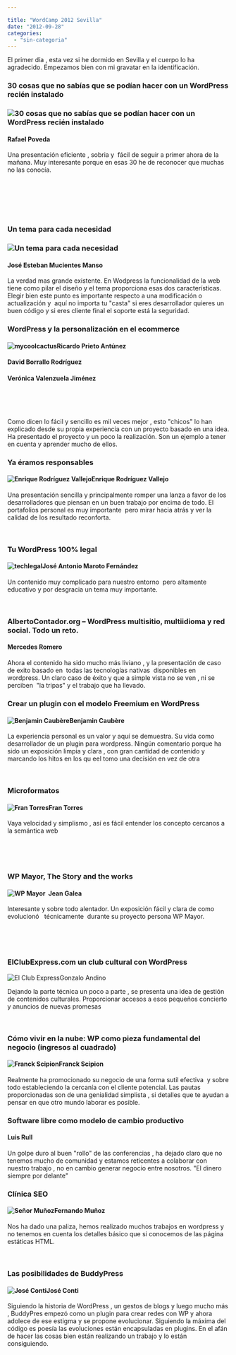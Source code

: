```yaml
---

title: "WordCamp 2012 Sevilla"
date: "2012-09-28"
categories: 
  - "sin-categoria"
---
```


El primer día , esta vez si he dormido en Sevilla y el cuerpo lo ha agradecido. Empezamos bien con mi gravatar en la identificación.

### 30 cosas que no sabías que se podían hacer con un WordPress recién instalado

### ![](images/e080a3abf7c4b3e50802363b037a7c1a.jpeg "30 cosas que no sabías que se podían hacer con un WordPress recién instalado")

#### Rafael Poveda

Una presentación eficiente , sobria y  fácil de seguir a primer ahora de la mañana. Muy interesante porque en esas 30 he de reconocer que muchas no las conocía.

 

 

 

### Un tema para cada necesidad

### ![](images/d282b6071b2451b678fbb101d4cf9058.jpeg "Un tema para cada necesidad")

#### José Esteban Mucientes Manso

La verdad mas grande existente. En Wodpress la funcionalidad de la web tiene como pilar el diseño y el tema proporciona esas dos características. Elegir bien este punto es importante respecto a una modificación o actualización y  aquí no importa tu "casta" si eres desarrollador quieres un buen código y si eres cliente final el soporte está la seguridad.

### WordPress y la personalización en el ecommerce

#### ![](images/Cactus-logo.png "mycoolcactus")Ricardo Prieto Antúnez

#### David Borrallo Rodríguez

#### Verónica Valenzuela Jiménez

 

 

Como dicen lo fácil y sencillo es mil veces mejor , esto "chicos" lo han explicado desde su propia experiencia con un proyecto basado en una idea. Ha presentado el proyecto y un poco la realización. Son un ejemplo a tener en cuenta y aprender mucho de ellos.

### Ya éramos responsables

#### ![](images/79714505f877646bdabb4f85dd0d76c3.jpeg "Enrique Rodríguez Vallejo")Enrique Rodríguez Vallejo

Una presentación sencilla y principalmente romper una lanza a favor de los desarrolladores que piensan en un buen trabajo por encima de todo. El portafolios personal es muy importante  pero mirar hacia atrás y ver la calidad de los resultado reconforta.

 

### Tu WordPress 100% legal

#### ![](images/logoweb2.png "techlegal")José Antonio Maroto Fernández

Un contenido muy complicado para nuestro entorno  pero altamente educativo y por desgracia un tema muy importante.

 

### AlbertoContador.org – WordPress multisitio, multiidioma y red social. Todo un reto.

#### Mercedes Romero

Ahora el contenido ha sido mucho más liviano , y la presentación de caso de exito basado en  todas las tecnologías nativas  disponibles en wordpress. Un claro caso de éxito y que a simple vista no se ven , ni se perciben  "la tripas" y el trabajo que ha llevado.

### Crear un plugin con el modelo Freemium en WordPress

#### ![](images/8c17478e9c839a2ae3d8a2d1d4ab3ad6.jpeg "Benjamin Caubère")Benjamin Caubère

La experiencia personal es un valor y aquí se demuestra. Su vida como desarrollador de un plugin para wordpress. Ningún comentario porque ha sido un exposición limpia y clara , con gran cantidad de contenido y marcando los hitos en los qu eel tomo una decisión en vez de otra

 

### Microformatos

#### ![](images/4a2458835dd28e8e1cc700b675321606.jpeg "Fran Torres")Fran Torres

Vaya velocidad y simplismo , así es fácil entender los concepto cercanos a la semántica web

 

 

### WP Mayor, The Story and the works

#### ![](images/ba721a96a11dd5a71e73f20377bdc92d.jpeg "WP Mayor")  Jean Galea

Interesante y sobre todo alentador. Un exposición fácil y clara de como evolucionó   técnicamente  durante su proyecto persona WP Mayor.

 

 

### ElClubExpress.com un club cultural con WordPress

![](images/elclubexpress.png "El Club Express")Gonzalo Andino

Dejando la parte técnica un poco a parte , se presenta una idea de gestión de contenidos culturales. Proporcionar accesos a esos pequeños concierto y anuncios de nuevas promesas

 

### Cómo vivir en la nube: WP como pieza fundamental del negocio (ingresos al cuadrado)

#### ![](images/b0dfc4288599b627ec45f3c2ca7ce8d9.jpeg "Franck Scipion")Franck Scipion

Realmente ha promocionado su negocio de una forma sutil efectiva  y sobre todo estableciendo la cercanía con el cliente potencial. Las pautas proporcionadas son de una genialidad simplista , si detalles que te ayudan a pensar en que otro mundo laborar es posible.

### Software libre como modelo de cambio productivo

#### Luis Rull

Un golpe duro al buen "rollo" de las conferencias , ha dejado claro que no tenemos mucho de comunidad y estamos reticentes a colaborar con nuestro trabajo , no en cambio generar negocio entre nosotros. "El dinero siempre por delante"

### Clínica SEO

#### ![](images/73cf6d6184ce099627b9e1aa0124597f.jpeg "Señor Muñoz")Fernando Muñoz

Nos ha dado una paliza, hemos realizado muchos trabajos en wordpress y no tenemos en cuenta los detalles básico que si conocemos de las página estáticas HTML.

 

### Las posibilidades de BuddyPress

#### ![](images/58739a905a719e6f1591333917b3118b.jpeg "José Conti")José Conti

Siguiendo la historia de WordPress , un gestos de blogs y luego mucho más , BuddyPres empezó como un plugin para crear redes con WP y ahora adolece de ese estigma y se propone evolucionar. Siguiendo la máxima del código es poesía las evoluciones están encapsuladas en plugins. En el afán de hacer las cosas bien están realizando un trabajo y lo están consiguiendo.
